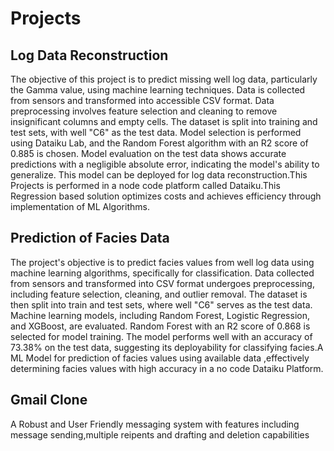 # Projects
## Log Data Reconstruction
The objective of this project is to predict missing well log data, particularly the Gamma value, using machine learning techniques. Data is collected from sensors and transformed into accessible CSV format. Data preprocessing involves feature selection and cleaning to remove insignificant columns and empty cells. The dataset is split into training and test sets, with well "C6" as the test data. Model selection is performed using Dataiku Lab, and the Random Forest algorithm with an R2 score of 0.885 is chosen. Model evaluation on the test data shows accurate predictions with a negligible absolute error, indicating the model's ability to generalize. This model can be deployed for log data reconstruction.This Projects is performed in a node code platform called Dataiku.This Regression based solution optimizes costs and achieves efficiency through
implementation of ML Algorithms.
## Prediction of Facies Data
The project's objective is to predict facies values from well log data using machine learning algorithms, specifically for classification. Data collected from sensors and transformed into CSV format undergoes preprocessing, including feature selection, cleaning, and outlier removal. The dataset is then split into train and test sets, where well "C6" serves as the test data. Machine learning models, including Random Forest, Logistic Regression, and XGBoost, are evaluated. Random Forest with an R2 score of 0.868 is selected for model training. The model performs well with an accuracy of 73.38% on the test data, suggesting its deployability for classifying facies.A ML Model for prediction of facies values using available data ,effectively determining facies values with high accuracy in a no code Dataiku Platform.
## Gmail Clone
A Robust and User Friendly messaging system with features including message sending,multiple
reipents and drafting and deletion capabilities


